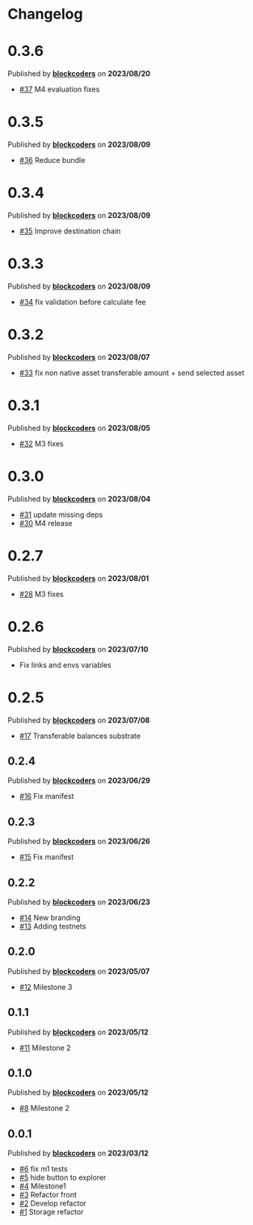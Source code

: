 # Changelog

# 0.3.6
Published by **[blockcoders](https://github.com/blockcoders)** on **2023/08/20**
- [#37](https://github.com/blockcoders/kuma-wallet/pull/37) M4 evaluation fixes

# 0.3.5
Published by **[blockcoders](https://github.com/blockcoders)** on **2023/08/09**
- [#36](https://github.com/blockcoders/kuma-wallet/pull/36) Reduce bundle

# 0.3.4
Published by **[blockcoders](https://github.com/blockcoders)** on **2023/08/09**
- [#35](https://github.com/blockcoders/kuma-wallet/pull/35) Improve destination chain

# 0.3.3
Published by **[blockcoders](https://github.com/blockcoders)** on **2023/08/09**
- [#34](https://github.com/blockcoders/kuma-wallet/pull/34) fix validation before calculate fee

# 0.3.2
Published by **[blockcoders](https://github.com/blockcoders)** on **2023/08/07**
- [#33](https://github.com/blockcoders/kuma-wallet/pull/33) fix non native asset transferable amount + send selected asset

# 0.3.1
Published by **[blockcoders](https://github.com/blockcoders)** on **2023/08/05**
- [#32](https://github.com/blockcoders/kuma-wallet/pull/32) M3 fixes

# 0.3.0
Published by **[blockcoders](https://github.com/blockcoders)** on **2023/08/04**
- [#31](https://github.com/blockcoders/kuma-wallet/pull/31) update missing deps
- [#30](https://github.com/blockcoders/kuma-wallet/pull/30) M4 release

# 0.2.7
Published by **[blockcoders](https://github.com/blockcoders)** on **2023/08/01**
- [#28](https://github.com/blockcoders/kuma-wallet/pull/28) M3 fixes

# 0.2.6
Published by **[blockcoders](https://github.com/blockcoders)** on **2023/07/10**
- Fix links and envs variables

# 0.2.5
Published by **[blockcoders](https://github.com/blockcoders)** on **2023/07/08**
- [#17](https://github.com/blockcoders/kuma-wallet/pull/17) Transferable balances substrate

## 0.2.4
Published by **[blockcoders](https://github.com/blockcoders)** on **2023/06/29**
- [#16](https://github.com/blockcoders/kuma-wallet/pull/16) Fix manifest

## 0.2.3
Published by **[blockcoders](https://github.com/blockcoders)** on **2023/06/26**
- [#15](https://github.com/blockcoders/kuma-wallet/pull/15) Fix manifest

## 0.2.2
Published by **[blockcoders](https://github.com/blockcoders)** on **2023/06/23**
- [#14](https://github.com/blockcoders/kuma-wallet/pull/14) New branding
- [#13](https://github.com/blockcoders/kuma-wallet/pull/13) Adding testnets 

## 0.2.0
Published by **[blockcoders](https://github.com/blockcoders)** on **2023/05/07**
- [#12](https://github.com/blockcoders/kuma-wallet/pull/12) Milestone 3

## 0.1.1
Published by **[blockcoders](https://github.com/blockcoders)** on **2023/05/12**
- [#11](https://github.com/blockcoders/kuma-wallet/pull/11) Milestone 2

## 0.1.0
Published by **[blockcoders](https://github.com/blockcoders)** on **2023/05/12**
- [#8](https://github.com/blockcoders/kuma-wallet/pull/8) Milestone 2

## 0.0.1
Published by **[blockcoders](https://github.com/blockcoders)** on **2023/03/12**
- [#6](https://github.com/blockcoders/kuma-wallet/pull/6) fix m1 tests
- [#5](https://github.com/blockcoders/kuma-wallet/pull/5) hide button to explorer
- [#4](https://github.com/blockcoders/kuma-wallet/pull/4) Milestone1
- [#3](https://github.com/blockcoders/kuma-wallet/pull/3) Refactor front
- [#2](https://github.com/blockcoders/kuma-wallet/pull/2) Develop refactor
- [#1](https://github.com/blockcoders/kuma-wallet/pull/1) Storage refactor
